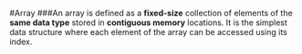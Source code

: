 #Array
###An array is defined as a **fixed-size** collection of elements of the **same data type** stored in **contiguous memory** locations. It is the simplest data structure where each element of the array can be accessed using its index.